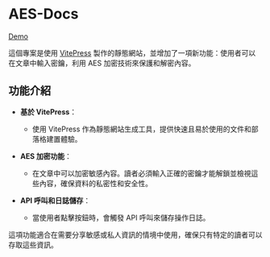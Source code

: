 # AES-Docs

[Demo](https://aes-docs-jyun.vercel.app/)

這個專案是使用 [VitePress](https://vitepress.dev/) 製作的靜態網站，並增加了一項新功能：使用者可以在文章中輸入密鑰，利用 AES 加密技術來保護和解密內容。

## 功能介紹

- **基於 VitePress**：

  - 使用 VitePress 作為靜態網站生成工具，提供快速且易於使用的文件和部落格建置體驗。

- **AES 加密功能**：

  - 在文章中可以加密敏感內容。讀者必須輸入正確的密鑰才能解鎖並檢視這些內容，確保資料的私密性和安全性。

- **API 呼叫和日誌儲存**：

  - 當使用者點擊按鈕時，會觸發 API 呼叫來儲存操作日誌。

這項功能適合在需要分享敏感或私人資訊的情境中使用，確保只有特定的讀者可以存取這些資訊。
